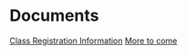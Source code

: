 # Documents

<div class="list-group">
    <a href="./documents/registration_info.html" class="list-group-item list-group-item-action">Class Registration Information</a>
    <a href="#" class="list-group-item list-group-item-action disabled">More to come</a>
</div>

